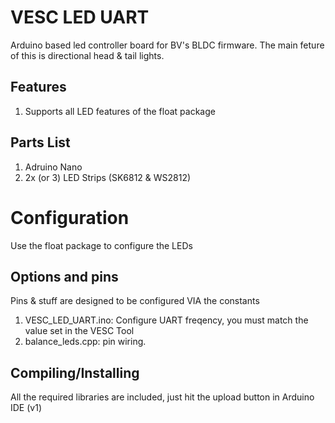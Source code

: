 # VESC LED UART
Arduino based led controller board for BV's BLDC firmware. The main feture of this is directional head & tail lights.

## Features
1. Supports all LED features of the float package

## Parts List
1. Adruino Nano
1. 2x (or 3) LED Strips (SK6812 & WS2812)

# Configuration
Use the float package to configure the LEDs

## Options and pins
Pins & stuff are designed to be configured VIA the constants
1. VESC_LED_UART.ino: Configure UART freqency, you must match the value set in the VESC Tool
1. balance_leds.cpp: pin wiring.

## Compiling/Installing
All the required libraries are included, just hit the upload button in Arduino IDE (v1)

